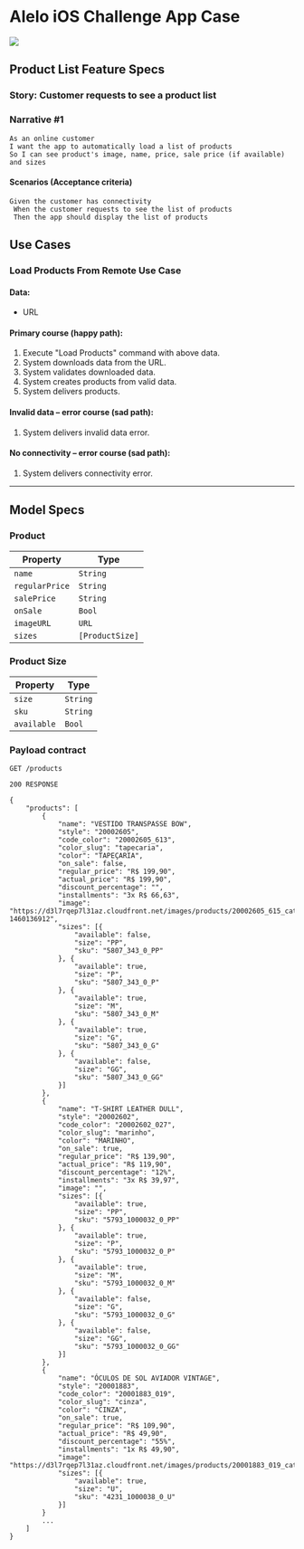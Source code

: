 # Alelo iOS Challenge App Case

![](https://app.bitrise.io/app/5aebc500-e2cd-4c6a-9343-3b21a56de4c8/status.svg?token=2l1-ZEyfnENX3RzWTBgd0g)

## Product List Feature Specs

### Story: Customer requests to see a product list

### Narrative #1

```
As an online customer
I want the app to automatically load a list of products
So I can see product's image, name, price, sale price (if available) and sizes
```

#### Scenarios (Acceptance criteria)

```
Given the customer has connectivity
 When the customer requests to see the list of products
 Then the app should display the list of products
```

## Use Cases

### Load Products From Remote Use Case

#### Data:
- URL

#### Primary course (happy path):
1. Execute "Load Products" command with above data.
2. System downloads data from the URL.
3. System validates downloaded data.
4. System creates products from valid data.
5. System delivers products.

#### Invalid data – error course (sad path):
1. System delivers invalid data error.

#### No connectivity – error course (sad path):
1. System delivers connectivity error.

---

## Model Specs

### Product

| Property      | Type              |
|---------------|-------------------|
| `name`        | `String`          |
| `regularPrice`| `String`          |
| `salePrice`   | `String`          |
| `onSale`      | `Bool`            |
| `imageURL`    | `URL`             |
| `sizes`       | `[ProductSize]`   |

### Product Size

| Property      | Type          |
|---------------|---------------|
| `size`        | `String`      |
| `sku`         | `String`      |
| `available`   | `Bool`        |

### Payload contract

```
GET /products

200 RESPONSE

{
	"products": [
        {
            "name": "VESTIDO TRANSPASSE BOW",
            "style": "20002605",
            "code_color": "20002605_613",
            "color_slug": "tapecaria",
            "color": "TAPEÇARIA",
            "on_sale": false,
            "regular_price": "R$ 199,90",
            "actual_price": "R$ 199,90",
            "discount_percentage": "",
            "installments": "3x R$ 66,63",
            "image": "https://d3l7rqep7l31az.cloudfront.net/images/products/20002605_615_catalog_1.jpg?1460136912",
            "sizes": [{
                "available": false,
                "size": "PP",
                "sku": "5807_343_0_PP"
            }, {
                "available": true,
                "size": "P",
                "sku": "5807_343_0_P"
            }, {
                "available": true,
                "size": "M",
                "sku": "5807_343_0_M"
            }, {
                "available": true,
                "size": "G",
                "sku": "5807_343_0_G"
            }, {
                "available": false,
                "size": "GG",
                "sku": "5807_343_0_GG"
            }]
        },
        {
            "name": "T-SHIRT LEATHER DULL",
            "style": "20002602",
            "code_color": "20002602_027",
            "color_slug": "marinho",
            "color": "MARINHO",
            "on_sale": true,
            "regular_price": "R$ 139,90",
            "actual_price": "R$ 119,90",
            "discount_percentage": "12%",
            "installments": "3x R$ 39,97",
            "image": "",
            "sizes": [{
                "available": true,
                "size": "PP",
                "sku": "5793_1000032_0_PP"
            }, {
                "available": true,
                "size": "P",
                "sku": "5793_1000032_0_P"
            }, {
                "available": true,
                "size": "M",
                "sku": "5793_1000032_0_M"
            }, {
                "available": false,
                "size": "G",
                "sku": "5793_1000032_0_G"
            }, {
                "available": false,
                "size": "GG",
                "sku": "5793_1000032_0_GG"
            }]
        },
        {
            "name": "ÓCULOS DE SOL AVIADOR VINTAGE",
            "style": "20001883",
            "code_color": "20001883_019",
            "color_slug": "cinza",
            "color": "CINZA",
            "on_sale": true,
            "regular_price": "R$ 109,90",
            "actual_price": "R$ 49,90",
            "discount_percentage": "55%",
            "installments": "1x R$ 49,90",
            "image": "https://d3l7rqep7l31az.cloudfront.net/images/products/20001883_019_catalog_1.jpg?",
            "sizes": [{
                "available": true,
                "size": "U",
                "sku": "4231_1000038_0_U"
            }]
	    }
		...
	]
}
```